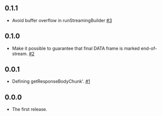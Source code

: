 ## 0.1.1

* Avoid buffer overflow in runStreamingBuilder
  [#3](https://github.com/kazu-yamamoto/http-semantics/pull/3)

## 0.1.0

* Make it possible to guarantee that final DATA frame is marked end-of-stream.
  [#2](https://github.com/kazu-yamamoto/http-semantics/pull/2)

## 0.0.1

* Defining getResponseBodyChunk'.
  [#1](https://github.com/kazu-yamamoto/http-semantics/pull/1)

## 0.0.0

* The first release.
